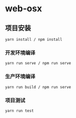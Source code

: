 # web-osx

## 项目安装
```
yarn install / npm install 
```

### 开发环境编译
```
yarn run serve / npm run serve
```

### 生产环境编译
```
yarn run build / npm run serve
```

### 项目测试
```
yarn run test
```
